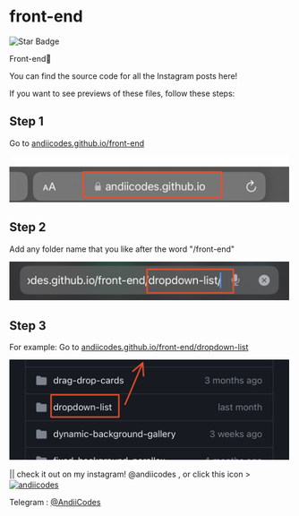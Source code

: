 # front-end

![Star Badge](https://img.shields.io/static/v1?label=%F0%9F%8C%9F&message=If%20Useful&style=style=flat&color=BC4E99)

Front-end🚀

You can find the source code for all the Instagram posts here!

If you want to see previews of these files, follow these steps:

## Step 1
Go to <a href="https://andiicodes.github.io/front-end">andiicodes.github.io/front-end</a>
<br>
<div>
  <img src="ignore/1.jpg" width="500" alt="Step 1">
</div>

## Step 2
Add any folder name that you like after the word "/front-end"
<br>
<div>
  <img src="ignore/2.jpg" width="500" alt="Step 2">
</div>

## Step 3
For example:
Go to <a href="https://andiicodes.github.io/front-end/dropdown-list">andiicodes.github.io/front-end/dropdown-list</a>
<br>
<div>
  <img src="ignore/3.jpg" width="500" alt="Step 3">
</div>


|| check it out on my instagram! @andiicodes , or click this icon > <a href="https://instagram.com/andiicodes" target="blank"><img align="center" src="https://raw.githubusercontent.com/rahuldkjain/github-profile-readme-generator/master/src/images/icons/Social/instagram.svg" alt="andiicodes" height="30" width="40" /></a>
</p>
Telegram : <a href="https://t.me/andiicodes" traget="_blank">@AndiiCodes</a>
